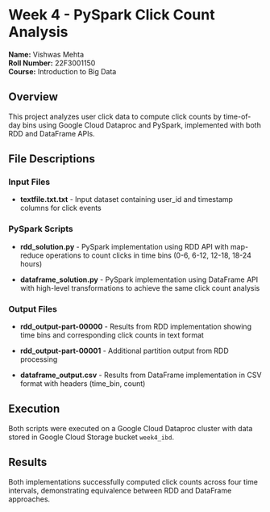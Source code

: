 # Week 4 - PySpark Click Count Analysis

**Name:** Vishwas Mehta  
**Roll Number:** 22F3001150  
**Course:** Introduction to Big Data

## Overview
This project analyzes user click data to compute click counts by time-of-day bins using Google Cloud Dataproc and PySpark, implemented with both RDD and DataFrame APIs.

## File Descriptions

### Input Files
- **textfile.txt.txt** - Input dataset containing user_id and timestamp columns for click events

### PySpark Scripts
- **rdd_solution.py** - PySpark implementation using RDD API with map-reduce operations to count clicks in time bins (0-6, 6-12, 12-18, 18-24 hours)

- **dataframe_solution.py** - PySpark implementation using DataFrame API with high-level transformations to achieve the same click count analysis

### Output Files
- **rdd_output-part-00000** - Results from RDD implementation showing time bins and corresponding click counts in text format

- **rdd_output-part-00001** - Additional partition output from RDD processing

- **dataframe_output.csv** - Results from DataFrame implementation in CSV format with headers (time_bin, count)

## Execution
Both scripts were executed on a Google Cloud Dataproc cluster with data stored in Google Cloud Storage bucket `week4_ibd`.

## Results
Both implementations successfully computed click counts across four time intervals, demonstrating equivalence between RDD and DataFrame approaches.

